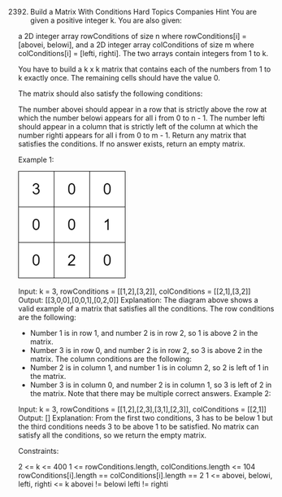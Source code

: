 2392. Build a Matrix With Conditions
Hard
Topics
Companies
Hint
You are given a positive integer k. You are also given:

a 2D integer array rowConditions of size n where rowConditions[i] = [abovei, belowi], and
a 2D integer array colConditions of size m where colConditions[i] = [lefti, righti].
The two arrays contain integers from 1 to k.

You have to build a k x k matrix that contains each of the numbers from 1 to k exactly once. The remaining cells should have the value 0.

The matrix should also satisfy the following conditions:

The number abovei should appear in a row that is strictly above the row at which the number belowi appears for all i from 0 to n - 1.
The number lefti should appear in a column that is strictly left of the column at which the number righti appears for all i from 0 to m - 1.
Return any matrix that satisfies the conditions. If no answer exists, return an empty matrix.

 

Example 1:

![](./res/img/gridosdrawio.png)

Input: k = 3, rowConditions = [[1,2],[3,2]], colConditions = [[2,1],[3,2]]
Output: [[3,0,0],[0,0,1],[0,2,0]]
Explanation: The diagram above shows a valid example of a matrix that satisfies all the conditions.
The row conditions are the following:
- Number 1 is in row 1, and number 2 is in row 2, so 1 is above 2 in the matrix.
- Number 3 is in row 0, and number 2 is in row 2, so 3 is above 2 in the matrix.
The column conditions are the following:
- Number 2 is in column 1, and number 1 is in column 2, so 2 is left of 1 in the matrix.
- Number 3 is in column 0, and number 2 is in column 1, so 3 is left of 2 in the matrix.
Note that there may be multiple correct answers.
Example 2:

Input: k = 3, rowConditions = [[1,2],[2,3],[3,1],[2,3]], colConditions = [[2,1]]
Output: []
Explanation: From the first two conditions, 3 has to be below 1 but the third conditions needs 3 to be above 1 to be satisfied.
No matrix can satisfy all the conditions, so we return the empty matrix.
 

Constraints:

2 <= k <= 400
1 <= rowConditions.length, colConditions.length <= 104
rowConditions[i].length == colConditions[i].length == 2
1 <= abovei, belowi, lefti, righti <= k
abovei != belowi
lefti != righti